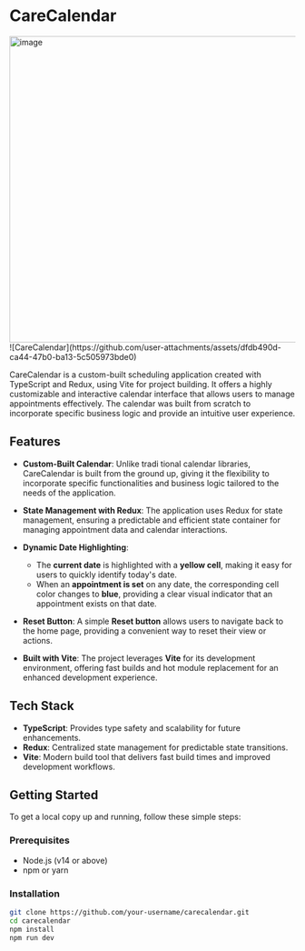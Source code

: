 # CareCalendar

<img width="539" alt="image" src="https://github.com/user-attachments/assets/0c36043c-f44e-4bbb-82cd-6f089b4d6fbf">
![CareCalendar](https://github.com/user-attachments/assets/dfdb490d-ca44-47b0-ba13-5c505973bde0)

CareCalendar is a custom-built scheduling application created with TypeScript and Redux, using Vite for project building. It offers a highly customizable and interactive calendar interface that allows users to manage appointments effectively. The calendar was built from scratch to incorporate specific business logic and provide an intuitive user experience.

## Features

- **Custom-Built Calendar**: Unlike tradi
tional calendar libraries, CareCalendar is built from the ground up, giving it the flexibility to incorporate specific functionalities and business logic tailored to the needs of the application.

- **State Management with Redux**: The application uses Redux for state management, ensuring a predictable and efficient state container for managing appointment data and calendar interactions.

- **Dynamic Date Highlighting**:
  - The **current date** is highlighted with a **yellow cell**, making it easy for users to quickly identify today's date.
  - When an **appointment is set** on any date, the corresponding cell color changes to **blue**, providing a clear visual indicator that an appointment exists on that date.

- **Reset Button**: A simple **Reset button** allows users to navigate back to the home page, providing a convenient way to reset their view or actions.

- **Built with Vite**: The project leverages **Vite** for its development environment, offering fast builds and hot module replacement for an enhanced development experience.

## Tech Stack

- **TypeScript**: Provides type safety and scalability for future enhancements.
- **Redux**: Centralized state management for predictable state transitions.
- **Vite**: Modern build tool that delivers fast build times and improved development workflows.

## Getting Started

To get a local copy up and running, follow these simple steps:

### Prerequisites

- Node.js (v14 or above)
- npm or yarn

### Installation



   ```bash
   git clone https://github.com/your-username/carecalendar.git
   cd carecalendar
   npm install
   npm run dev
   



